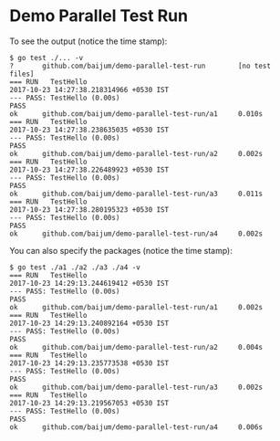 # Demo Parallel Test Run

To see the output (notice the time stamp):

    $ go test ./... -v
    ?       github.com/baijum/demo-parallel-test-run        [no test files]
    === RUN   TestHello
    2017-10-23 14:27:38.218314966 +0530 IST
    --- PASS: TestHello (0.00s)
    PASS
    ok      github.com/baijum/demo-parallel-test-run/a1     0.010s
    === RUN   TestHello
    2017-10-23 14:27:38.238635035 +0530 IST
    --- PASS: TestHello (0.00s)
    PASS
    ok      github.com/baijum/demo-parallel-test-run/a2     0.002s
    === RUN   TestHello
    2017-10-23 14:27:38.226489923 +0530 IST
    --- PASS: TestHello (0.00s)
    PASS
    ok      github.com/baijum/demo-parallel-test-run/a3     0.011s
    === RUN   TestHello
    2017-10-23 14:27:38.280195323 +0530 IST
    --- PASS: TestHello (0.00s)
    PASS
    ok      github.com/baijum/demo-parallel-test-run/a4     0.002s


You can also specify the packages (notice the time stamp):

    $ go test ./a1 ./a2 ./a3 ./a4 -v
    === RUN   TestHello
    2017-10-23 14:29:13.244619412 +0530 IST
    --- PASS: TestHello (0.00s)
    PASS
    ok      github.com/baijum/demo-parallel-test-run/a1     0.002s
    === RUN   TestHello
    2017-10-23 14:29:13.240892164 +0530 IST
    --- PASS: TestHello (0.00s)
    PASS
    ok      github.com/baijum/demo-parallel-test-run/a2     0.004s
    === RUN   TestHello
    2017-10-23 14:29:13.235773538 +0530 IST
    --- PASS: TestHello (0.00s)
    PASS
    ok      github.com/baijum/demo-parallel-test-run/a3     0.002s
    === RUN   TestHello
    2017-10-23 14:29:13.219567053 +0530 IST
    --- PASS: TestHello (0.00s)
    PASS
    ok      github.com/baijum/demo-parallel-test-run/a4     0.006s
        
